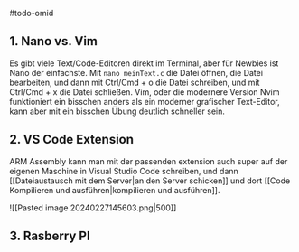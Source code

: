 #todo-omid  
## 1. Nano vs. Vim
Es gibt viele Text/Code-Editoren direkt im Terminal, aber für Newbies ist Nano der einfachste. Mit `nano meinText.c` die Datei öffnen, die Datei bearbeiten, und dann mit Ctrl/Cmd + o die Datei schreiben, und mit Ctrl/Cmd + x die Datei schließen. 
Vim, oder die modernere Version Nvim funktioniert ein bisschen anders als ein moderner grafischer Text-Editor, kann aber mit ein bisschen Übung deutlich schneller sein.
## 2. VS Code Extension
ARM Assembly kann man mit der passenden extension auch super auf der eigenen Maschine in Visual Studio Code schreiben, und dann [[Dateiaustausch mit dem Server|an den Server schicken]] und dort [[Code Kompilieren und ausführen|kompilieren und ausführen]].

![[Pasted image 20240227145603.png|500]]
## 3. Rasberry PI

